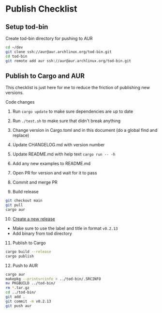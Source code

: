 # Publish Checklist

## Setup tod-bin

Create tod-bin directory for pushing to AUR

```bash
cd ~/dev
git clone ssh://aur@aur.archlinux.org/tod-bin.git
cd tod-bin
git remote add aur ssh://aur@aur.archlinux.org/tod-bin.git
```

## Publish to Cargo and AUR

This checklist is just here for me to reduce the friction of publishing new versions.

Code changes

1. Run `cargo update` to make sure dependencies are up to date
2. Run `./test.sh` to make sure that didn't break anything
3. Change version in Cargo.toml and in this document (do a global find and replace)
4. Update CHANGELOG.md with version number
5. Update README.md with help text `cargo run -- -h`
6. Add any new examples to README.md
7. Open PR for version and wait for it to pass
8. Commit and merge PR

9. Build release

```bash
git checkout main
git pull
cargo aur
```

10. [Create a new release](https://github.com/alanvardy/tod/releases/new)

- Make sure to use the label and title in format `v0.2.13`
- Add binary from tod directory

11. Publish to Cargo

```bash
cargo build --release
cargo publish
```

12. Push to AUR

```bash
cargo aur
makepkg --printsrcinfo > ../tod-bin/.SRCINFO
mv PKGBUILD ../tod-bin/
rm *.tar.gz
cd ../tod-bin/
git add .
git commit -m v0.2.13
git push aur
```
